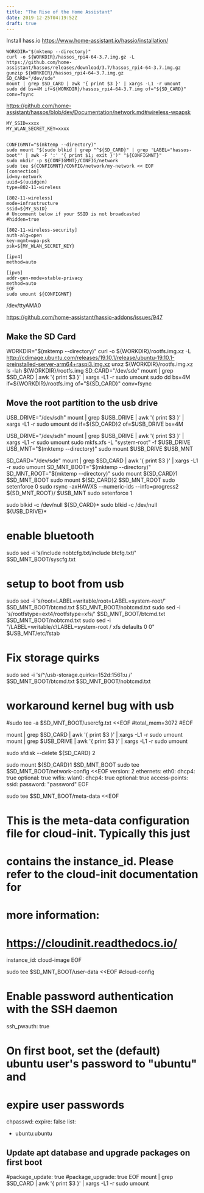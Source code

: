 ```yaml
---
title: "The Rise of the Home Assistant"
date: 2019-12-25T04:19:52Z
draft: true
---
```


Install hass.io
https://www.home-assistant.io/hassio/installation/

```shell
WORKDIR="$(mktemp --directory)"
curl -o ${WORKDIR}/hassos_rpi4-64-3.7.img.gz -L https://github.com/home-assistant/hassos/releases/download/3.7/hassos_rpi4-64-3.7.img.gz
gunzip ${WORKDIR}/hassos_rpi4-64-3.7.img.gz
SD_CARD="/dev/sde"
mount | grep $SD_CARD | awk '{ print $3 }' | xargs -L1 -r umount
sudo dd bs=4M if=${WORKDIR}/hassos_rpi4-64-3.7.img of="${SD_CARD}" conv=fsync

```

https://github.com/home-assistant/hassos/blob/dev/Documentation/network.md#wireless-wpapsk

```shell
MY_SSID=xxxx
MY_WLAN_SECRET_KEY=xxxx


CONFIGMNT="$(mktemp --directory)"
sudo mount "$(sudo blkid | grep "^${SD_CARD}" | grep 'LABEL="hassos-boot"' | awk -F ':' '{ print $1; exit }')" "${CONFIGMNT}"
sudo mkdir -p ${CONFIGMNT}/CONFIG/network
sudo tee ${CONFIGMNT}/CONFIG/network/my-network << EOF
[connection]
id=my-network
uuid=$(uuidgen)
type=802-11-wireless

[802-11-wireless]
mode=infrastructure
ssid=${MY_SSID}
# Uncomment below if your SSID is not broadcasted
#hidden=true

[802-11-wireless-security]
auth-alg=open
key-mgmt=wpa-psk
psk=${MY_WLAN_SECRET_KEY}

[ipv4]
method=auto

[ipv6]
addr-gen-mode=stable-privacy
method=auto
EOF
sudo umount ${CONFIGMNT}
```

/dev/ttyAMA0





https://github.com/home-assistant/hassio-addons/issues/947




## Make the SD Card
WORKDIR="$(mktemp --directory)"
curl -o ${WORKDIR}/rootfs.img.xz -L http://cdimage.ubuntu.com/releases/19.10.1/release/ubuntu-19.10.1-preinstalled-server-arm64+raspi3.img.xz
unxz ${WORKDIR}/rootfs.img.xz
ls -lah ${WORKDIR}/rootfs.img
SD_CARD="/dev/sde"
mount | grep $SD_CARD | awk '{ print $3 }' | xargs -L1 -r sudo umount
sudo dd bs=4M if=${WORKDIR}/rootfs.img of="${SD_CARD}" conv=fsync

## Move the root partition to the usb drive


USB_DRIVE="/dev/sdh"
mount | grep $USB_DRIVE | awk '{ print $3 }' | xargs -L1 -r sudo umount
dd if=${SD_CARD}2 of=$USB_DRIVE bs=4M


USB_DRIVE="/dev/sdh"
mount | grep $USB_DRIVE | awk '{ print $3 }' | xargs -L1 -r sudo umount
sudo mkfs.xfs -L "system-root" -f $USB_DRIVE
USB_MNT="$(mktemp --directory)"
sudo mount $USB_DRIVE $USB_MNT

SD_CARD="/dev/sde"
mount | grep $SD_CARD | awk '{ print $3 }' | xargs -L1 -r sudo umount
SD_MNT_BOOT="$(mktemp --directory)"
SD_MNT_ROOT="$(mktemp --directory)"
sudo mount ${SD_CARD}1 $SD_MNT_BOOT
sudo mount ${SD_CARD}2 $SD_MNT_ROOT
sudo setenforce 0
sudo rsync -axHAWXS --numeric-ids --info=progress2  ${SD_MNT_ROOT}/ $USB_MNT
sudo setenforce 1

sudo blkid -c /dev/null ${SD_CARD}*
sudo blkid -c /dev/null ${USB_DRIVE}*




# enable bluetooth
sudo sed -i 's/include nobtcfg.txt/include btcfg.txt/' $SD_MNT_BOOT/syscfg.txt

# setup to boot from usb
sudo sed -i 's/root=LABEL=writable/root=LABEL=system-root/' $SD_MNT_BOOT/btcmd.txt $SD_MNT_BOOT/nobtcmd.txt
sudo sed -i 's/rootfstype=ext4/rootfstype=xfs/' $SD_MNT_BOOT/btcmd.txt $SD_MNT_BOOT/nobtcmd.txt
sudo sed -i "/LABEL=writable/c\LABEL=system-root       /               xfs     defaults        0       0"  $USB_MNT/etc/fstab


# Fix storage quirks
sudo sed -i 's/^/usb-storage.quirks=152d:1561:u /' $SD_MNT_BOOT/btcmd.txt $SD_MNT_BOOT/nobtcmd.txt

# workaround kernel bug with usb
#sudo tee -a $SD_MNT_BOOT/usercfg.txt <<EOF
#total_mem=3072
#EOF


mount | grep $SD_CARD | awk '{ print $3 }' | xargs -L1 -r sudo umount
mount | grep $USB_DRIVE | awk '{ print $3 }' | xargs -L1 -r sudo umount

sudo sfdisk --delete ${SD_CARD} 2

sudo mount ${SD_CARD}1 $SD_MNT_BOOT
sudo tee $SD_MNT_BOOT/network-config <<EOF
version: 2
ethernets:
  eth0:
    dhcp4: true
    optional: true
wifis:
  wlan0:
    dhcp4: true
    optional: true
    access-points:
      ssid:
        password: "password"
EOF

sudo tee $SD_MNT_BOOT/meta-data <<EOF
# This is the meta-data configuration file for cloud-init. Typically this just
# contains the instance_id. Please refer to the cloud-init documentation for
# more information:
#
# https://cloudinit.readthedocs.io/

instance_id: cloud-image
EOF

sudo tee $SD_MNT_BOOT/user-data <<EOF
#cloud-config

# Enable password authentication with the SSH daemon
ssh_pwauth: true

# On first boot, set the (default) ubuntu user's password to "ubuntu" and
# expire user passwords
chpasswd:
  expire: false
  list:
  - ubuntu:ubuntu


## Update apt database and upgrade packages on first boot
#package_update: true
#package_upgrade: true
EOF
mount | grep $SD_CARD | awk '{ print $3 }' | xargs -L1 -r sudo umount
